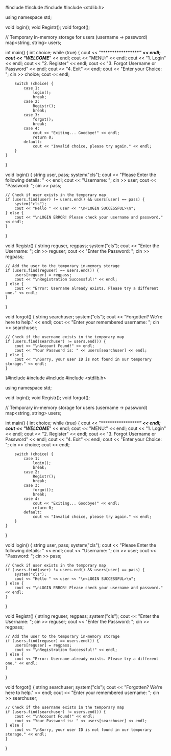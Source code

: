 #include <iostream>
#include <map>
#include <string>
#include <stdlib.h>

using namespace std;

void login();
void Registr();
void forgot();

// Temporary in-memory storage for users (username -> password)
map<string, string> users;

int main() {
    int choice;
    while (true) {
        cout << "********************" << endl;
        cout << "*****WELCOME********" << endl;
        cout << "MENU:" << endl;
        cout << "1. Login" << endl;
        cout << "2. Register" << endl;
        cout << "3. Forgot Username or Password" << endl;
        cout << "4. Exit" << endl;
        cout << "Enter your Choice: ";
        cin >> choice;
        cout << endl;

        switch (choice) {
            case 1:
                login();
                break;
            case 2:
                Registr();
                break;
            case 3:
                forgot();
                break;
            case 4:
                cout << "Exiting... Goodbye!" << endl;
                return 0;
            default:
                cout << "Invalid choice, please try again." << endl;
        }
    }
}

void login() {
    string user, pass;
    system("cls");
    cout << "Please Enter the following details: " << endl;
    cout << "Username: ";
    cin >> user;
    cout << "Password: ";
    cin >> pass;

    // Check if user exists in the temporary map
    if (users.find(user) != users.end() && users[user] == pass) {
        system("cls");
        cout << "Hello " << user << "\n<LOGIN SUCCESSFUL>\n";
    } else {
        cout << "\nLOGIN ERROR! Please check your username and password." << endl;
    }
}

void Registr() {
    string reguser, regpass;
    system("cls");
    cout << "Enter the Username: ";
    cin >> reguser;
    cout << "Enter the Password: ";
    cin >> regpass;

    // Add the user to the temporary in-memory storage
    if (users.find(reguser) == users.end()) {
        users[reguser] = regpass;
        cout << "\nRegistration Successful!" << endl;
    } else {
        cout << "Error: Username already exists. Please try a different one." << endl;
    }
}

void forgot() {
    string searchuser;
    system("cls");
    cout << "Forgotten? We're here to help." << endl;
    cout << "Enter your remembered username: ";
    cin >> searchuser;

    // Check if the username exists in the temporary map
    if (users.find(searchuser) != users.end()) {
        cout << "\nAccount Found!" << endl;
        cout << "Your Password is: " << users[searchuser] << endl;
    } else {
        cout << "\nSorry, your user ID is not found in our temporary storage." << endl;
    }
}#include <iostream>
#include <map>
#include <string>
#include <stdlib.h>

using namespace std;

void login();
void Registr();
void forgot();

// Temporary in-memory storage for users (username -> password)
map<string, string> users;

int main() {
    int choice;
    while (true) {
        cout << "********************" << endl;
        cout << "*****WELCOME********" << endl;
        cout << "MENU:" << endl;
        cout << "1. Login" << endl;
        cout << "2. Register" << endl;
        cout << "3. Forgot Username or Password" << endl;
        cout << "4. Exit" << endl;
        cout << "Enter your Choice: ";
        cin >> choice;
        cout << endl;

        switch (choice) {
            case 1:
                login();
                break;
            case 2:
                Registr();
                break;
            case 3:
                forgot();
                break;
            case 4:
                cout << "Exiting... Goodbye!" << endl;
                return 0;
            default:
                cout << "Invalid choice, please try again." << endl;
        }
    }
}

void login() {
    string user, pass;
    system("cls");
    cout << "Please Enter the following details: " << endl;
    cout << "Username: ";
    cin >> user;
    cout << "Password: ";
    cin >> pass;

    // Check if user exists in the temporary map
    if (users.find(user) != users.end() && users[user] == pass) {
        system("cls");
        cout << "Hello " << user << "\n<LOGIN SUCCESSFUL>\n";
    } else {
        cout << "\nLOGIN ERROR! Please check your username and password." << endl;
    }
}

void Registr() {
    string reguser, regpass;
    system("cls");
    cout << "Enter the Username: ";
    cin >> reguser;
    cout << "Enter the Password: ";
    cin >> regpass;

    // Add the user to the temporary in-memory storage
    if (users.find(reguser) == users.end()) {
        users[reguser] = regpass;
        cout << "\nRegistration Successful!" << endl;
    } else {
        cout << "Error: Username already exists. Please try a different one." << endl;
    }
}

void forgot() {
    string searchuser;
    system("cls");
    cout << "Forgotten? We're here to help." << endl;
    cout << "Enter your remembered username: ";
    cin >> searchuser;

    // Check if the username exists in the temporary map
    if (users.find(searchuser) != users.end()) {
        cout << "\nAccount Found!" << endl;
        cout << "Your Password is: " << users[searchuser] << endl;
    } else {
        cout << "\nSorry, your user ID is not found in our temporary storage." << endl;
    }
}
